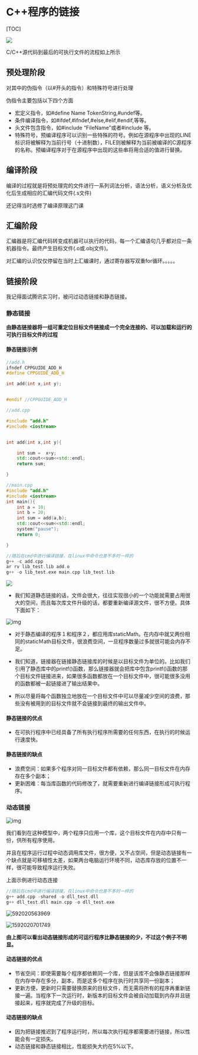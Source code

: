 # C++程序的链接

[TOC]

![](../cpp_link/文档配图/1.jpg)

C/C++源代码到最后的可执行文件的流程如上所示

## 预处理阶段

对其中的伪指令（以#开头的指令）和特殊符号进行处理 

伪指令主要包括以下四个方面 

- 宏定义指令，如#define Name TokenString,#undef等。
- 条件编译指令，如#ifdef,#ifndef,#else,#elif,#endif,等等。
- 头文件包含指令，如#include “FileName”或者#include 等。
- 特殊符号，预编译程序可以识别一些特殊的符号。例如在源程序中出现的LINE标识将被解释为当前行号（十进制数），FILE则被解释为当前被编译的C源程序的名称。预编译程序对于在源程序中出现的这些串将用合适的值进行替换。

## 编译阶段

编译的过程就是将预处理完的文件进行一系列词法分析，语法分析，语义分析及优化后生成相应的汇编代码文件(.s文件) 

还记得当时选修了编译原理这门课

## 汇编阶段

汇编器是将汇编代码转变成机器可以执行的代码，每一个汇编语句几乎都对应一条机器指令。最终产生目标文件(.o或.obj文件)。 

对汇编的认识仅仅停留在当时上汇编课时，通过寄存器写双重for循环。。。。。

## 链接阶段

我记得面试腾讯实习时，被问过动态链接和静态链接。

### 静态链接

**由静态链接器将一组可重定位目标文件链接成一个完全连接的、可以加载和运行的可执行目标文件的过程**

#### 静态链接示例

```C++
//add.h
ifndef CPPGUIDE_ADD_H
#define CPPGUIDE_ADD_H

int add(int x,int y);


#endif //CPPGUIDE_ADD_H

```

```c++
//add.cpp

#include "add.h"
#include <iostream>


int add(int x,int y){

    int sum =  x+y;
    std::cout<<sum<<std::endl;
    return sum;

}
```

```c++
//main.cpp
#include "add.h"
#include <iostream>
int main(){
    int a = 10;
    int b = 20;
    int sum = add(a,b);
    std::cout<<sum<<std::endl;
    system("pause");
    return 0;

}
```

```c++
//随后在cmd中进行编译链接，在linux中命令也差不多时一样的
g++ -c add.cpp
ar rv lib_test.lib add.o
g++ -o lib_test.exe main.cpp lib_test.lib 
```

![](../cpp_link/文档配图/3.png)



- 我们知道静态链接的话，文件会很大，往往实现很小的一个功能就需要占用很大的空间，而且每次库文件升级的话，都要重新编译源文件，很不方便。具体下面如下：

![img](../cpp_link/文档配图/6.png)



- 对于静态编译的程序１和程序２，都应用库staticMath。在内存中就又两份相同的staticＭath目标文件，很浪费空间，一旦程序数量过多就很可能会内存不足。      

- 我们知道，链接器在链接静态链接库的时候是以目标文件为单位的。比如我们引用了静态库中的printf()函数，那么链接器就会把库中包含printf()函数的那个目标文件链接进来，如果很多函数都放在一个目标文件中，很可能很多没用的函数都被一起链接进了输出结果中。
- 所以尽量将每个函数独立地放在一个目标文件中可以尽量减少空间的浪费，那些没有被用到的目标文件就不会链接到最终的输出文件中。



#### 静态链接的优点

- 在可执行程序中已经具备了所有执行程序所需要的任何东西，在执行的时候运行速度快。

#### 静态链接的缺点

- 浪费空间：如果多个程序对同一目标文件都有依赖，那么同一目标文件在内存存在多个副本；
- 更新困难：每当库函数的代码修改了，就需要重新进行编译链接形成可执行程序。

### 动态链接

![img](../cpp_link/文档配图/5.png)

我们看到在这种模型中，两个程序只应用一个库，这个目标文件在内存中只有一份，供所有程序使用。

并且在程序运行过程中动态调用库文件，很方便，又不占空间，但是动态链接有一个缺点就是可移植性太差，如果两台电脑运行环境不同，动态库存放的位置不一样，很可能导致程序运行失败。

上面示例进行动态连接

```c++
//随后在cmd中进行编译链接，在linux中命令也差不多时一样的
g++ add.cpp -shared -o dll_test.dll
g++ dll_test.dll main.cpp -o dll_test.exe
```

![592020563969](../cpp_link/文档配图/7.png)



![1592020701749](../cpp_link/文档配图/4.png)

**由上图可以看出动态链接形成的可运行程序比静态链接的少，不过这个例子不明显。**

#### 动态链接的优点

- 节省空间：即使需要每个程序都依赖同一个库，但是该库不会像静态链接那样在内存中存在多分，副本，而是这多个程序在执行时共享同一份副本；
- 更新方便，更新时只需要替换原来的目标文件，而无需将所有的程序再重新链接一遍。当程序下一次运行时，新版本的目标文件会被自动加载到内存并且链接起来，程序就完成了升级的目标。

#### 动态链接的缺点

- 因为把链接推迟到了程序运行时，所以每次执行程序都需要进行链接，所以性能会有一定损失。
- 动态链接和静态链接相比，性能损失大约在5%以下。
